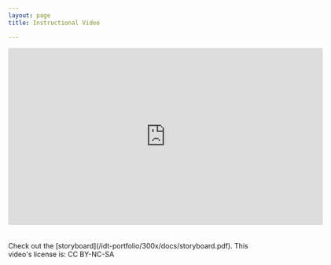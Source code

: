 ```yaml
---
layout: page
title: Instructional Video

---
```


<div class="video-responsive"><iframe src="https://player.vimeo.com/video/301357127?title=0&byline=0&portrait=0" width="640" height="360" frameborder="0" webkitallowfullscreen mozallowfullscreen allowfullscreen></iframe></div><BR><BR>
  Check out the [storyboard](/idt-portfolio/300x/docs/storyboard.pdf).
This video's license is: CC BY-NC-SA

